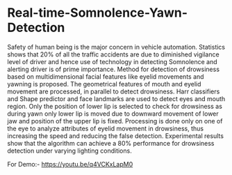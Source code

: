 # Real-time-Somnolence-Yawn-Detection
Safety of human being is the major concern in vehicle automation. Statistics shows that 20% of all the traffic accidents are due to diminished vigilance level of driver and hence use of technology in detecting Somnolence and alerting driver is of prime importance. Method for detection of drowsiness based on multidimensional facial features like eyelid movements and yawning is proposed. The geometrical features of mouth and eyelid movement are processed, in parallel to detect drowsiness. Harr classifiers and Shape predictor and face landmarks are used to detect eyes and mouth region. Only the position of lower lip is selected to check for drowsiness as during yawn only lower lip is moved due to downward movement of lower jaw and position of the upper lip is fixed. Processing is done only on one of the eye to analyze attributes of eyelid movement in drowsiness, thus increasing the speed and reducing the false detection. Experimental results show that the algorithm can achieve a 80% performance for drowsiness detection under varying lighting conditions.

For Demo:-
https://youtu.be/q4VCKxLapM0
